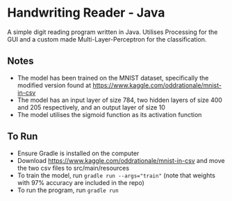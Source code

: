 # Handwriting Reader - Java

A simple digit reading program written in Java. Utilises Processing for the GUI and a custom made Multi-Layer-Perceptron for the classification.

## Notes

+ The model has been trained on the MNIST dataset, specifically the modified version found at https://www.kaggle.com/oddrationale/mnist-in-csv
+ The model has an input layer of size 784, two hidden layers of size 400 and 205 respectively, and an output layer of size 10
+ The model utilises the sigmoid function as its activation function

## To Run

+ Ensure Gradle is installed on the computer
+ Download https://www.kaggle.com/oddrationale/mnist-in-csv and move the two csv files to src/main/resources
+ To train the model, run `gradle run --args="train"` (note that weights with 97% accuracy are included in the repo)
+ To run the program, run `gradle run`